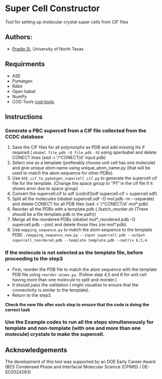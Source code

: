# Super Cell Constructor
Tool for setting up molecular crystal super cells from CIF files

## Authors:
- [Pradip Si](https://www.valsson.info/members/pradip-si), University of North Texas

## Requirments
- ASE
- Pymatgen
- Rdkit
- Open babel
- NumPy
- COD Tools [cod-tools](https://wiki.crystallography.net/cod-tools/)

## Instructions 

### Generate a PBC supercell from a CIF file collected from the CCDC database
1. Save the CIF files for all polymorphs as PDB and add missing Hs if required ( `obabel file.pdb -O file.pdb -h`) using openbabel and delete CONECT lines (sed -i '/^CONECT/d' input.pdb)
2. Select one as a template (preferably choose unit cell has one molecule) and give unique atom name using unique_atom_name.py (that will be used to match the atom sequence for other PDBs).
3. Use `ASE_cif_to_pymatgen_supercell_cif.py` to generate the supercell cif file for the template. (Change the space group to "P1" in the cif file if it shows error due to space group) 
4. Convert the supercell.cif to sdf (codcif2sdf supercell.cif > supercell.sdf)
5. Split all the molecules (obabel supercell.sdf -O mol.pdb -m --separate) and delete CONECT for all PDB files (sed -i '/^CONECT/d' mol*.pdb)
6. Reorder all the PDBs with a template.pdb (./batch_reorder.sh (There should be a file template.pdb in the path))
7. Merge all the reordered PDBs (obabel mol*_reordered.pdb -O supercell.pdb --join) and delete those files (rm mol*.pdb)  
8. Use `mapping_sequence.py` to match the atom sequence to the template PDB( ```./mapping_sequence_new.py --input supercell.pdb --output supercell_reordered.pdb --template template.pdb --matrix 6,5,4```. 

### If the molecule is not selected as the template file, before proceeding to the step3

- First, reorder the PDB file to match the atom sequence with the template PDB file using `reorder-atoms.py`. (Follow step 4,5 and 6 for unit cell having more than one molecule to split and reorder.)
- It should pass the validation ( might visualize to ensure that the connectivity is similar to the template).
- Return to the step3.


**Check the new file after each step to ensure that the code is doing the correct task**

### Use the Example codes to run all the steps simultaneously for template and non-template (with one and more than one molecule) crystals to make the supercell. 
## Acknowledgements
The development of this tool was supported by an DOE Early Career Award (BES Condensed Phase and Interfacial Molecular Science (CPIMS) / DE-SC0024283)


